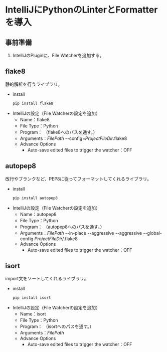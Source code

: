 # IntelliJにPythonのLinterとFormatterを導入
## 事前準備
1. IntelliJのPluginに、File Watcherを追加する。

## flake8
静的解析を行うライブラリ。
* install
    ```
    pip install flake8
    ```
* IntelliJの設定（File Watcherの設定を追加）
    * Name：flake8
    * File Type：Python
    * Program： （flake8へのパスを通す。）
    * Arguments：$FilePath$ --config=$ProjectFileDir$.flake8
    * Advance Options
        * Auto-save edited files to trigger the watcher：OFF

## autopep8
改行やブランクなど、PEP8に従ってフォーマットしてくれるライブラリ。
* install
    ```
    pip install autopep8
    ```
* IntelliJの設定（File Watcherの設定を追加）
    * Name：autopep8
    * File Type：Python
    * Program： （autopep8へのパスを通す。）
    * Arguments：$FilePath$ --in-place --aggressive --aggressive --global-config $ProjectFileDir$/.flake8
    * Advance Options
        * Auto-save edited files to trigger the watcher：OFF

## isort
import文をソートしてくれるライブラリ。
* install
    ```
    pip install isort
    ```
* IntelliJの設定（File Watcherの設定を追加）
    * Name：isort
    * File Type：Python
    * Program： （isortへのパスを通す。）
    * Arguments：$FilePath$
    * Advance Options
        * Auto-save edited files to trigger the watcher：OFF
